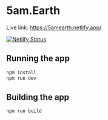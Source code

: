 # 5am.Earth
Live link: https://5amearth.netlify.app/

[![Netlify Status](https://api.netlify.com/api/v1/badges/ae1ec87f-872c-4fac-98aa-452e888df9b4/deploy-status)](https://app.netlify.com/projects/5amearth/deploys)

## Running the app

```bash
npm install
npm run dev
```

## Building the app

```bash
npm run build
```

